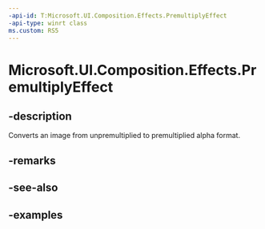 ```yaml
---
-api-id: T:Microsoft.UI.Composition.Effects.PremultiplyEffect
-api-type: winrt class
ms.custom: RS5
---
```


<!-- Class syntax.
public class PremultiplyEffect : IGraphicsEffect, IGraphicsEffectSource
-->

# Microsoft.UI.Composition.Effects.PremultiplyEffect

## -description
Converts an image from unpremultiplied to premultiplied alpha format.

## -remarks

## -see-also

## -examples

